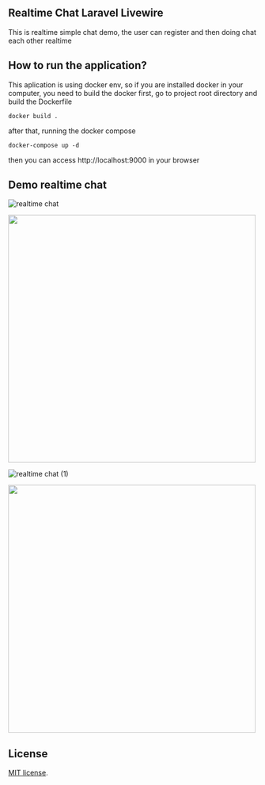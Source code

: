 ## Realtime Chat Laravel Livewire

This is realtime simple chat demo, the user can register and then doing chat each other realtime

## How to run the application?

This aplication is using docker env, so if you are installed docker in your computer, you need to build the docker first, go to project root directory and build the Dockerfile

```
docker build .
```

after that, running the docker compose
```
docker-compose up -d
```

then you can access http://localhost:9000 in your browser

## Demo realtime chat
![realtime chat](https://github.com/juangsalaz/realtime-chat/assets/7124362/51f4c4b6-3452-40a2-b568-0226d1dba99d)

<img src="https://github.com/juangsalaz/realtime-chat/assets/7124362/51f4c4b6-3452-40a2-b568-0226d1dba99d" width="500">

![realtime chat (1)](https://github.com/juangsalaz/realtime-chat/assets/7124362/60b57083-ca0d-4374-ac39-8baa0a8c188d)

<img src="https://github.com/juangsalaz/realtime-chat/assets/7124362/60b57083-ca0d-4374-ac39-8baa0a8c188d" width="500">

## License
[MIT license](https://opensource.org/licenses/MIT).

